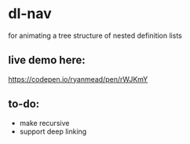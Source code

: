 # dl-nav
for animating a tree structure of nested definition lists

## live demo here:
https://codepen.io/ryanmead/pen/rWJKmY

## to-do:
* make recursive
* support deep linking
